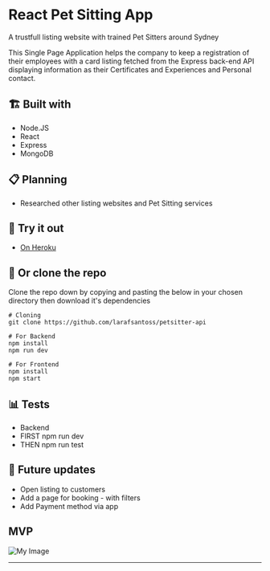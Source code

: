 # React Pet Sitting App

A trustfull listing website with trained Pet Sitters around Sydney

This Single Page Application helps the company to keep a registration of their employees with a card listing fetched from the Express back-end API displaying information as their Certificates and Experiences and Personal contact. 


## 🏗️ Built with

- Node.JS
- React
- Express
- MongoDB


## 📋 Planning

- Researched other listing websites and Pet Sitting services

## 🦮 Try it out

- [On Heroku](https://petsitter-api.herokuapp.com/)

## 🧬 Or clone the repo

Clone the repo down by copying and pasting the below in your chosen directory then download it's dependencies

```
# Cloning
git clone https://github.com/larafsantoss/petsitter-api

# For Backend
npm install
npm run dev

# For Frontend
npm install
npm start
```

## 📊 Tests

- Backend
- FIRST npm run dev 
- THEN npm run test


## 🔮 Future updates

- Open listing to customers
- Add a page for booking - with filters
- Add Payment method via app

## MVP

![My Image](client/public/petsitter.pngpetsitter.png)

---


